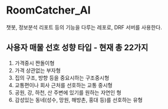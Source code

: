 # RoomCatcher_AI
챗봇, 정보분석 리포트 등의 기능을 다루는 레포로, DRF 서버를 사용한다. 

## 사용자 매물 선호 성향 타입 - 현재 총 22가지 
1. 가격중시 짠돌이형
2. 가격 상관없는 부자형
3. 집의 구조, 방향 등을 중요시하는 구조중시형
4. 교통편이나 회사 근처를 선호하는 교통 중시형
5. 공원, 강, 하천, 산 주변에 있기를 원하는 자연인 형
6. 감성있는 동네(성수, 망원, 해방촌, 홍대 등)를 선호하는 유형
